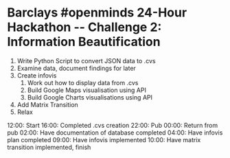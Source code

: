 Barclays #openminds 24-Hour Hackathon -- Challenge 2: Information Beautification
================================================================================

1. Write Python Script to convert JSON data to .cvs
2. Examine data, document findings for later
3. Create infovis
	1. Work out how to display data from .cvs
	2. Build Google Maps visualisation using API
	3. Build Google Charts visualisations using API
4. Add Matrix Transition
5. Relax

12:00: Start
16:00: Completed .cvs creation
22:00: Pub 
00:00: Return from pub
02:00: Have documentation of database completed
04:00: Have infovis plan completed
09:00: Have infovis implemented
10:00: Have matrix transition implemented, finish
